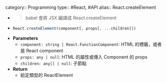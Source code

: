 category:: Programming
type:: #React, #API
alias:: React.createElement

- > babel 會將 JSX 編譯成 React.createElement
- ```typescript
  React.createElement(component[, props[, ...children]])
  ```
- **Parameters**
	- `component: string | React.FunctionComponent`: HTML 的標籤，或者是 React component
	- `props: any | null`: HTML 的屬性或傳入 Component 的 props
	- `children: any[] | null`: 子節點
- **Return**
	- 給定類型的 ReactElement